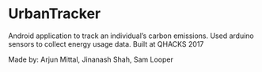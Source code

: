 # UrbanTracker
Android application to track an individual’s carbon emissions. Used arduino sensors to collect energy usage data. Built at QHACKS 2017

Made by: Arjun Mittal, Jinanash Shah, Sam Looper
